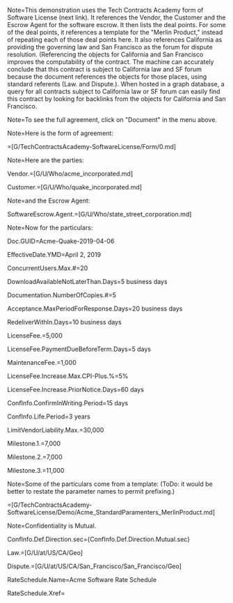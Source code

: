 Note=This demonstration uses the Tech Contracts Academy form of Software License (next link).  It references the Vendor, the Customer and the Escrow Agent for the software escrow.  It then lists the deal points.  For some of the deal points, it references a template for the "Merlin Product," instead of repeating each of those deal points here.  It also references California as providing the governing law and San Francisco as the forum for dispute resolution.  (Referencing the objects for California and San Francisco improves the computability of the contract.  The machine can accurately conclude that this contract is subject to California law and SF forum because the document references the objects for those places, using standard referents (Law. and Dispute.).  When hosted in a graph database, a query for all contracts subject to California law or SF forum can easily find this contract by looking for backlinks from the objects for California and San Francisco.

Note=To see the full agreement, click on "Document" in the menu above.      

Note=Here is the form of agreement:

=[G/TechContractsAcademy-SoftwareLicense/Form/0.md]

Note=Here are the parties:

Vendor.=[G/U/Who/acme_incorporated.md]

Customer.=[G/U/Who/quake_incorporated.md]

Note=and the Escrow Agent:

SoftwareEscrow.Agent.=[G/U/Who/state_street_corporation.md]

Note=Now for the particulars:

Doc.GUID=Acme-Quake-2019-04-06

EffectiveDate.YMD=April 2, 2019

ConcurrentUsers.Max.#=20

DownloadAvailableNotLaterThan.Days=5 business days

Documentation.NumberOfCopies.#=5

Acceptance.MaxPeriodForResponse.Days=20 business days

RedeliverWithIn.Days=10 business days

LicenseFee.$=$5,000

LicenseFee.PaymentDueBeforeTerm.Days=5 days

MaintenanceFee.$=$1,000

LicenseFee.Increase.Max.CPI-Plus.%=5%

LicenseFee.Increase.PriorNotice.Days=60 days

ConfInfo.ConfirmInWriting.Period=15 days

ConfInfo.Life.Period=3 years

LimitVendorLiability.Max.$=$30,000

Milestone.1.$=$7,000

Milestone.2.$=$7,000

Milestone.3.$=$11,000

Note=Some of the particulars come from a template:  (ToDo: it would be better to restate the parameter names to permit prefixing.)

=[G/TechContractsAcademy-SoftwareLicense/Demo/Acme_StandardParamenters_MerlinProduct.md]

Note=Confidentiality is Mutual.

ConfInfo.Def.Direction.sec={ConfInfo.Def.Direction.Mutual.sec}

Law.=[G/U/at/US/CA/Geo]

Dispute.=[G/U/at/US/CA/San_Francisco/San_Francisco/Geo]

RateSchedule.Name=Acme Software Rate Schedule

RateSchedule.Xref=
